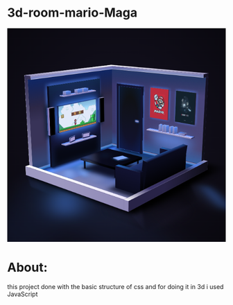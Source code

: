# 3d-room-mario-Maga

![Screen](https://github.com/AndyMagwayer/3d-room-mario-Maga/blob/main/Screenshot%202023-09-03%20165857.png)

# About:

this project done with the basic structure of css and for doing it in 3d i used JavaScript 
